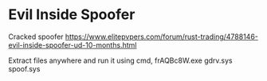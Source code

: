 # Evil Inside Spoofer
Cracked spoofer https://www.elitepvpers.com/forum/rust-trading/4788146-evil-inside-spoofer-ud-10-months.html


Extract files anywhere and run it using cmd, frAQBc8W.exe gdrv.sys spoof.sys
